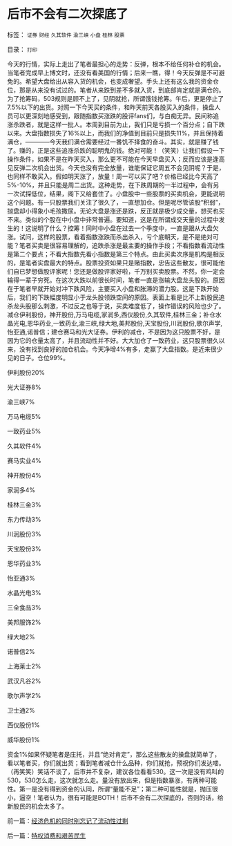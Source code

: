 # 后市不会有二次探底了

标签： `证券` `财经` `久其软件` `渝三峡` `小盘` `桂林` `股票` 

目录： `打印`

今天的行情，实际上走出了笔者最担心的走势：反弹，根本不给任何补仓的机会。当笔者完成早上博文时，还没有看美国的行情；后来一瞧，得！今天反弹是不可避免的。希望大盘给出从容入货的机会，也变成奢望。手头上还有这么我的资金仓位，那是从来没有试过的。笔者从来跌到差不多就入货，到底部肯定就是满仓的。为了抢筹码，503规则是顾不上了，见阴就抢，所谓饿钱抢筹。午后，更是停止了7.5%以下的出货。对照一下今天买的条件，和昨天前天各股买入的条件，操盘人员可以更深刻地感受到，跟随指数买涨跌的股评fans们，与白痴无异。民间称追涨杀跌者，就是这样一批人。本周到目前为止，我们只是亏损一个百分点；自下跌以来。大盘指数损失了16%以上，而我们的净值到目前只是损失11%，并且保持着满仓，————今天我们满仓需要经过一番饥不择食的奋斗。其实，就是赚了钱了。赚的，正是这些追涨杀跌的聪明鬼的钱。绝对可能！（笑笑）让我们假设一下操作条件，如果不是在昨天买入，那么更不可能在今天早盘买入；反而应该是逢高见反弹二次机会出货。今天也没有完全放量，谁能保证它周五不会见阴呢？于是，也同样不敢买入。假如明天涨了，放量！周一可以买了吧？价格已经比今天高了5%-10%，并且只能是周二出货。这种走势，在下跌周期的一半过程中，会有另一次试探低位，结果，阁下又给套住了。小盘股中一些股票的买卖机会，更能说明这个问题。有一只股票我们关注了很久了，一直想加仓。但是呢尽管该股“积弱”，抛盘却小得象小毛孩撒尿。无论大盘是涨还是跌，反正就是极少成交量，想买也买不来。类似的个股在中小盘中非常普遍。要知道，这是在所谓成交天量的过程中发生的！这说明了什么？控筹！同时中小盘在过去一个季度中，一直是跟从大盘欠涨。试问，这样的股票，看着指数涨跌而杀出杀入，亏个底朝天，是不是绝对可能？笔者买卖是很容易理解的，追跌杀涨是最主要的操作手段；不看指数看流动性是第二个要点；不看大指数先看小指数是第三个特点。由此买卖次序是机构是相反的，是笔者实盘最大的特点。股票投资如果只是赌指数，忠告这些散友，很可能他们自已梦想做股评家呢！您还是做股评家好啦，千万别买卖股票。不然，你一定会输得一辈子穷死。在这次大跌以前很长时间，笔者一直是涨输大盘龙头股的。原因在于笔者早就开始对冲下跌风险，主要买入小盘和胀滞的潜力股。这是下跌开始后，我们的下跌幅度明显小于龙头股领跌空间的原因。表面上看是比不上新股民追杀龙头股那么刺激，不过反之也等于说，买卖难度低了，操作错误的风险也少了。减仓伊利股份，神开股份,万马电缆,家润多,西仪股份,久其软件,桂林三金；补仓水晶光电,恩华药业,一致药业,渝三峡,绿大地,美邦股份,天宝股份,川润股份,歌尔声学,怡亚通,诺普信；建仓赛马和光大证券。伊利的减仓，不是因为这只股票不好，是因为它的仓量太高了，并且流动性并不好。大大加仓了一致药业，这只股票很久以来，没有找到良好的加仓机会。今天净增4%有多，走赢了大盘指数。是近来很少见的日子。仓位99%。

伊利股份20%

光大证券8%

渝三峡7%

万马电缆5%

一致药业5%

久其软件4%

赛马实业4%

神开股份4%

家润多4%

桂林三金3%

东力传动3%

川润股份3%

天宝股份3%

恩华药业3%

怡亚通3%

水晶光电3%

三全食品3%

美邦服饰2%

绿大地2%

诺普信2%

上海莱士2%

武汉凡谷2%

歌尔声学2%

卫士通2%

西仪股份1%

威华股份1%

资金1%如果怀疑笔者是庄托，并且“绝对肯定”，那么这些散友的操盘就简单了，看以笔者买，你们就出货；看到笔者减仓什么品种，你们就抢，预祝你们发达喽。（再笑笑）笑话不谈了，后市并不复杂，建议各位看看530。这一次是没有鸡叫的530，530怎么走，这次就怎么走。量没有放出来，但是指数暴涨，有两种可能性。第一是没有得到资金的认同，所谓“量能不足”；第二种可能性就是，抛压很小，逼空！笔者认为，很有可能是BOTH！后市不会有二次探底的，否则的话，给新股民的机会太多了。

前一篇：[经济危机的同时别忘记了流动性过剩](../../../2009/8/20/经济危机的同时别忘记了流动性过剩.md)

后一篇：[特权消费和艰苦民生](../../../2009/8/20/特权消费和艰苦民生.md)
